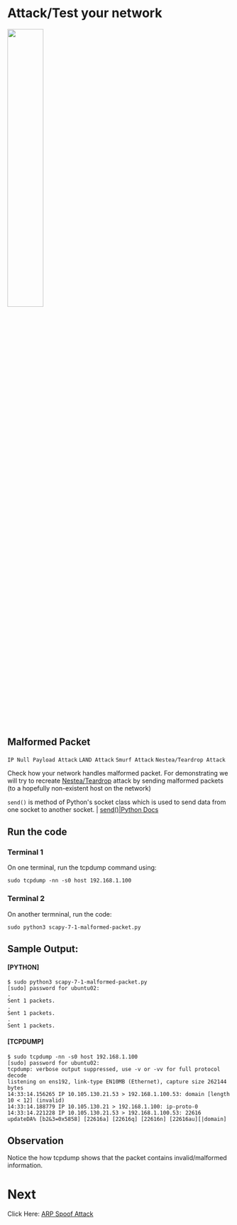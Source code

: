 # Attack/Test your network

<p align="left">
<img src="https://user-images.githubusercontent.com/17419002/171995583-fd060cfa-c17a-40f9-8f25-58006e7e06b5.png" width="40%" height="40%" />
</p>


## Malformed Packet

`IP Null Payload Attack` `LAND Attack` `Smurf Attack` `Nestea/Teardrop Attack`

Check how your network handles malformed packet. For demonstrating we will try to recreate [Nestea/Teardrop](https://community.cisco.com/t5/security-documents/how-to-configure-the-router-to-minimize-a-denial-of-service-dos/ta-p/3117624) attack by sending malformed packets (to a hopefully non-existent host on the network)

`send()` is method of Python's socket class which is used to send data from one socket to another socket. | [send()|Python Docs](https://docs.python.org/3/library/socket.html)

## Run the code

### Terminal 1
On one terminal, run the tcpdump command using:

```
sudo tcpdump -nn -s0 host 192.168.1.100
```

### Terminal 2

On another termninal, run the code:

```
sudo python3 scapy-7-1-malformed-packet.py
```


## Sample Output:


#### [PYTHON]
```
$ sudo python3 scapy-7-1-malformed-packet.py
[sudo] password for ubuntu02:
.
Sent 1 packets.
.
Sent 1 packets.
.
Sent 1 packets.
```

#### [TCPDUMP]

```
$ sudo tcpdump -nn -s0 host 192.168.1.100
[sudo] password for ubuntu02:
tcpdump: verbose output suppressed, use -v or -vv for full protocol decode
listening on ens192, link-type EN10MB (Ethernet), capture size 262144 bytes
14:33:14.156265 IP 10.105.130.21.53 > 192.168.1.100.53: domain [length 10 < 12] (invalid)
14:33:14.188779 IP 10.105.130.21 > 192.168.1.100: ip-proto-0
14:33:14.221228 IP 10.105.130.21.53 > 192.168.1.100.53: 22616 updateDA% [b2&3=0x5858] [22616a] [22616q] [22616n] [22616au][|domain]
```

## Observation

Notice the how tcpdump shows that the packet contains invalid/malformed information.

# Next
Click Here: [ARP Spoof Attack](09-Attack-02-ARP-Spoof.md)
